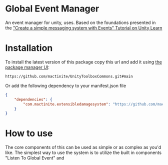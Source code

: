 # Global Event Manager

An event manager for unity, uses. Based on the foundations presented in the ["Create a simple messaging system with Events" Tutorial on Unity Learn](https://learn.unity.com/tutorial/create-a-simple-messaging-system-with-events)
# Installation

To install the latest version of this package copy this url and add it using [the package manager UI](https://docs.unity3d.com/Packages/com.unity.package-manager-ui@2.1/manual/index.html):

`https://github.com/mactinite/UnityToolboxCommons.git#main`

Or add the following dependency to your manifest.json file
```json
{
    "dependencies": {
        "com.mactinite.extensibledamagesystem": "https://github.com/mactinite/UnityToolboxCommons.git#main"
    }
}
```

# How to use

The core components of this can be used as simple or as complex as you'd like. The simplest way to use the system is to utilize the built in components "Listen To Global Event" and 

